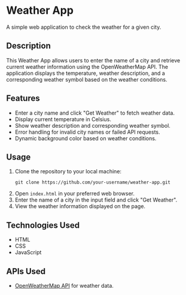 # Weather App

A simple web application to check the weather for a given city.

## Description

This Weather App allows users to enter the name of a city and retrieve current weather information using the OpenWeatherMap API. The application displays the temperature, weather description, and a corresponding weather symbol based on the weather conditions.

## Features

- Enter a city name and click "Get Weather" to fetch weather data.
- Display current temperature in Celsius.
- Show weather description and corresponding weather symbol.
- Error handling for invalid city names or failed API requests.
- Dynamic background color based on weather conditions.

## Usage

1. Clone the repository to your local machine:
   ```
   git clone https://github.com/your-username/weather-app.git
   ```
2. Open `index.html` in your preferred web browser.
3. Enter the name of a city in the input field and click "Get Weather".
4. View the weather information displayed on the page.

## Technologies Used

- HTML
- CSS
- JavaScript

## APIs Used

- [OpenWeatherMap API](https://openweathermap.org/api) for weather data.
